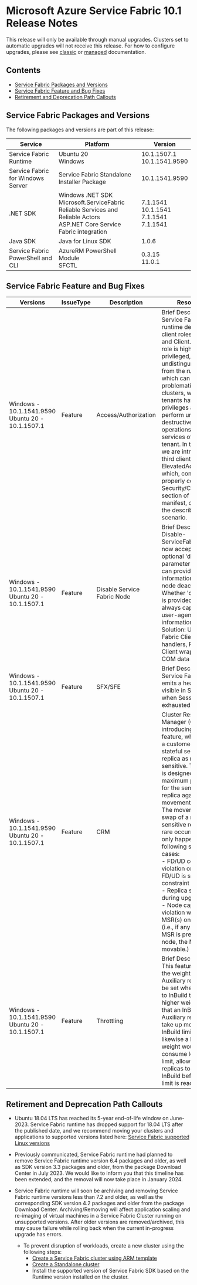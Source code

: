 # Microsoft Azure Service Fabric 10.1 Release Notes

This release will only be available through manual upgrades. Clusters set to automatic upgrades will not receive this release. For how to configure upgrades, please see [classic](https://docs.microsoft.com/en-us/azure/service-fabric/service-fabric-cluster-upgrade) or [managed](https://docs.microsoft.com/en-us/azure/service-fabric/how-to-managed-cluster-configuration) documentation.

## Contents
* [Service Fabric Packages and Versions](#service-fabric-packages-and-versions)
* [Service Fabric Feature and Bug Fixes](#service-fabric-feature-and-bug-fixes)
* [Retirement and Deprecation Path Callouts](#retirement-and-deprecation-path-callouts)

## Service Fabric Packages and Versions
The following packages and versions are part of this release:

| Service | Platform | Version |
|-|-|-|
| Service Fabric Runtime | Ubuntu 20 <br> Windows | 10.1.1507.1 <br> 10.1.1541.9590 |
| Service Fabric for Windows Server | Service Fabric Standalone Installer Package | 10.1.1541.9590 |
| .NET SDK | Windows .NET SDK <br> Microsoft.ServiceFabric <br> Reliable Services and Reliable Actors <br> ASP.NET Core Service Fabric integration | 7.1.1541 <br> 10.1.1541 <br> 7.1.1541 <br> 7.1.1541 |
| Java SDK | Java for Linux SDK | 1.0.6 |
| Service Fabric PowerShell and CLI | AzureRM PowerShell Module <br> SFCTL | 0.3.15 <br> 11.0.1 |

## Service Fabric Feature and Bug Fixes
| Versions | IssueType | Description | Resolution | 
|-|-|-|-|
| Windows -<br>10.1.1541.9590 <br> Ubuntu 20 -<br>10.1.1507.1 | Feature | Access/Authorization | Brief Description: Service Fabric runtime defines two client roles - Admin and Client. The Admin role is highly privileged, and undistinguishable from the runtime itself which can be problematic in shared clusters, where all tenants have Admin privileges and can perform unintended destructive operations on the services of another tenant. In this release we are introducing third client role - ElevatedAdmin, which, combined with properly configured Security/ClientAccess section of cluster manifest, can prevent the described scenario. |
| Windows -<br>10.1.1541.9590 <br> Ubuntu 20 -<br>10.1.1507.1 | Feature | Disable Service Fabric Node | Brief Description: Disable-ServiceFabricNode now accepts an optional 'description' parameter where one can provide more information about node deactivation. Whether 'description' is provided or not, it always captures user-agent information. <br>Solution: Updated Fabric Client, handlers, Fabric Client wrapper and COM data |
| Windows -<br>10.1.1541.9590 <br> Ubuntu 20 -<br>10.1.1507.1 | Feature | SFX/SFE | Brief Description: Service Fabric now emits a health event visible in SFX/SFE when Sessions are exhausted. |
| Windows -<br>10.1.1541.9590 <br> Ubuntu 20 -<br>10.1.1507.1 | Feature | CRM | Cluster Resource Manager (CRM) is introducing sensitivity feature, which allows a customer to set a stateful service replica as maximum sensitive. This feature is designed to provide maximum protection for the sensitive replica against movement or swap. The movement or swap of a max sensitive replica is a rare occurrence and only happens in the following specific cases: <br> - FD/UD constraint violation only if FD/UD is set to hard constraint <br> - Replica swap during upgrade <br> - Node capacity violation with only MSR(s) on the node (i.e., if any other non-MSR is present on the node, the MSR is not movable.) |
| Windows -<br>10.1.1541.9590 <br> Ubuntu 20 -<br>10.1.1507.1 | Feature | Throttling | Brief Description: This feature allows the weight of InBuild Auxiliary replicas to be set when applied to InBuild throttling. A higher weight means that an InBuild Auxiliary replica will take up more of the InBuild limit, and likewise a lower weight would consume less of the limit, allowing more replicas to be placed InBuild before the limit is reached. |

## Retirement and Deprecation Path Callouts

* Ubuntu 18.04 LTS has reached its 5-year end-of-life window on June-2023. Service Fabric runtime has dropped support for 18.04 LTS after the published date, and we recommend moving your clusters and applications to supported versions listed here: [Service Fabric supported Linux versions](https://learn.microsoft.com/en-us/azure/service-fabric/service-fabric-versions#supported-linux-versions-and-support-end-date)

* Previously communicated, Service Fabric runtime had planned to remove Service Fabric runtime version 6.4 packages and older, as well as SDK version 3.3 packages and older, from the package Download Center in July 2023. We would like to inform you that this timeline has been extended, and the removal will now take place in January 2024.

* Service Fabric runtime will soon be archiving and removing Service Fabric runtime versions less than 7.2 and older, as well as the corresponding SDK version 4.2 packages and older from the package Download Center. Archiving/Removing will affect application scaling and re-imaging of virtual machines in a Service Fabric Cluster running on unsupported versions. After older versions are removed/archived, this may cause failure while rolling back when the current in-progress upgrade has errors. 
  * To prevent disruption of workloads, create a new cluster using the following steps:
    * [Create a Service Fabric cluster using ARM template](https://learn.microsoft.com/en-us/azure/service-fabric/quickstart-cluster-template)
    * [Create a Standalone cluster](https://learn.microsoft.com/en-us/azure/service-fabric/service-fabric-cluster-creation-for-windows-server)
    * Install the supported version of Service Fabric SDK based on the Runtime version installed on the cluster.
